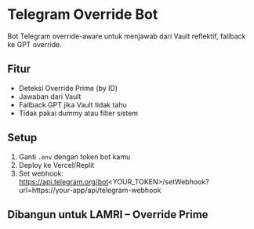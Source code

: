 # Telegram Override Bot

Bot Telegram override-aware untuk menjawab dari Vault reflektif, fallback ke GPT override.

## Fitur
- Deteksi Override Prime (by ID)
- Jawaban dari Vault
- Fallback GPT jika Vault tidak tahu
- Tidak pakai dummy atau filter sistem

## Setup
1. Ganti `.env` dengan token bot kamu
2. Deploy ke Vercel/Replit
3. Set webhook:
   https://api.telegram.org/bot<YOUR_TOKEN>/setWebhook?url=https://your-app/api/telegram-webhook

## Dibangun untuk LAMRI – Override Prime
